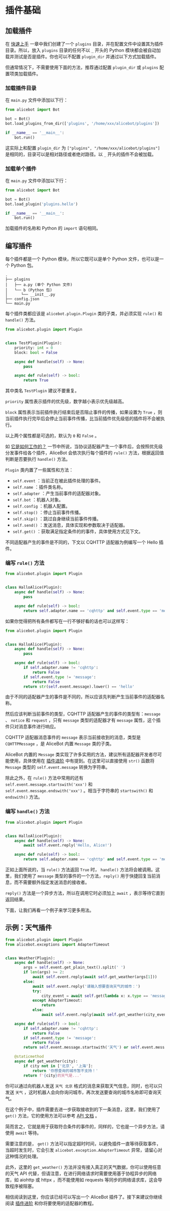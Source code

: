 # 插件基础

## 加载插件

在 [快速上手](./getting-started.md) 一章中我们创建了一个 `plugins` 目录，并在配置文件中设置其为插件目录。所以，放入 `plugins` 目录的任何不以 `_` 开头的 Python
模块都会被自动加载并测试是否是插件。你也可以不配置 `plugin_dir` 并通过以下方式加载插件。

但通常情况下，不需要使用下面的方法，推荐通过配置 `plugin_dir` 或 `plugins` 配置项类加载插件。

### 加载插件目录

在 `main.py` 文件中添加以下行：

```python {4}
from alicebot import Bot

bot = Bot()
bot.load_plugins_from_dir(['plugins', '/home/xxx/alicebot/plugins'])

if __name__ == '__main__':
    bot.run()
```

这实际上和配置 `plugin_dir` 为 `["plugins", "/home/xxx/alicebot/plugins"]` 是相同的，目录可以是相对路径或者绝对路径。以 `_` 开头的插件不会被加载。

### 加载单个插件

在 `main.py` 文件中添加以下行：

```python {4}
from alicebot import Bot

bot = Bot()
bot.load_plugin('plugins.hello')

if __name__ == '__main__':
    bot.run()
```

加载插件的名称和 Python 的 `import` 语句相同。

## 编写插件

每个插件都是一个 Python 模块，所以它既可以是单个 Python 文件，也可以是一个 Python 包。

```:no-line-numbers
.
├── plugins
│   ├── a.py (单个 Python 文件)
│   └── b (Python 包)
│      └── __init__.py
├── config.json
└── main.py
```

每个插件类都应该是 `alicebot.plugin.Plugin` 类的子类，并必须实现 `rule()` 和 `handle()` 方法。

```python {5-6}
from alicebot.plugin import Plugin


class TestPlugin(Plugin):
  	priority: int = 0
    block: bool = False

    async def handle(self) -> None:
        pass

    async def rule(self) -> bool:
        return True

```

其中类名 `TestPlugin` 建议不要重复。

`priority` 属性表示插件的优先级，数字越小表示优先级越高。

`block` 属性表示当前插件执行结束后是否阻止事件的传播，如果设置为 `True` ，则当前插件执行完毕后会停止当前事件传播，比当前插件优先级低的插件将不会被执行。

以上两个属性都是可选的，默认为 `0` 和 `False` 。

如 [它是如何工作的？](./#它是如何工作的？) 一节中所说，当协议适配器产生一个事件后，会按照优先级分发事件给各个插件，AliceBot 会依次执行每个插件的 `rule()` 方法，根据返回值判断是否要执行 `handle()`
方法。

`Plugin` 类内置了一些属性和方法：

- `self.event` ：当前正在被此插件处理的事件。
- `self.name` ：插件类名称。
- `self.adapter` ：产生当前事件的适配器对象。
- `self.bot` ：机器人对象。
- `self.config` ：机器人配置。
- `self.stop()` ：停止当前事件传播。
- `self.skip()` ：跳过自身继续当前事件传播。
- `self.send()` ：发送消息，具体实现和参数取决于适配器。
- `self.get()` ：获取满足指定条件的的事件，具体使用方式见下文。

不同适配器产生的事件是不同的，下文以 CQHTTP 适配器为例编写一个 Hello 插件。

### 编写 `rule()` 方法

```python {9}
from alicebot.plugin import Plugin


class HalloAlice(Plugin):
    async def handle(self) -> None:
        pass

    async def rule(self) -> bool:
        return self.adapter.name == 'cqhttp' and self.event.type == 'message' and str(self.event.message).lower() == 'hello'

```

如果你觉得把所有条件都写在一行不够好看的话也可以这样写：

```python {9-13}
from alicebot.plugin import Plugin


class HalloAlice(Plugin):
    async def handle(self) -> None:
        pass

    async def rule(self) -> bool:
        if self.adapter.name != 'cqhttp':
          	return False
        if self.event.type != 'message':
          	return False
        return str(self.event.message).lower() == 'hello'

```

由于不同的适配器产生的事件是不同的，所以应该先判断产生当前事件的适配器名称。

然后应该判断当前事件的类型，CQHTTP 适配器产生的事件的类型有：`message` 、 `notice` 和 `request` ，只有 `message` 类型的适配器才有 `message` 属性，这个插件只对消息事件进行响应。

CQHTTP 适配器消息事件的 `message` 表示当前接收到的消息，类型是 `CQHTTPMessage` ，是 AliceBot 内置 `Message` 类的子类。

AliceBot 内置的 `Message` 类实现了许多实用的方法，建议所有适配器开发者尽可能使用，具体使用在 [插件进阶](./plugin-advanced.md) 中有提到。在这里可以直接使用 `str()`
函数将 `Message` 类型的 `self.event.message` 转换为字符串。

除此之外，在 `rule()` 方法中常用的还有 `self.event.message.startswith('xxx')` 和  `self.event.message.endswith('xxx')`
。相当于字符串的 `startswith()` 和 `endswith()` 方法。

### 编写 `handle()` 方法

```python {6}
from alicebot.plugin import Plugin


class HalloAlice(Plugin):
    async def handle(self) -> None:
        await self.event.reply('Hello, Alice!')

    async def rule(self) -> bool:
        return self.adapter.name == 'cqhttp' and self.event.type == 'message' and str(self.event.message).lower() == 'hello'

```

正如上面所说的，当 `rule()` 方法返回 `True` 时， `handle()` 方法将会被调用。这里，我们使用了 `message` 类型的事件的一个方法，`reply()`
用于快捷回复当前消息，而不需要额外指定发送消息的接收者。

`reply()` 方法是一个异步方法，所以在调用它时必须加上 `await` ，表示等待它直到返回结果。

下面，让我们再看一个例子来学习更多用法。

## 示例：天气插件

```python
from alicebot.plugin import Plugin
from alicebot.exceptions import AdapterTimeout


class Weather(Plugin):
    async def handle(self) -> None:
        args = self.event.get_plain_text().split(' ')
        if len(args) >= 2:
            await self.event.reply(await self.get_weather(args[1]))
        else:
            await self.event.reply('请输入想要查询天气的城市：')
            try:
                city_event = await self.get(lambda x: x.type == 'message', timeout=10)
            except AdapterTimeout:
                return
            else:
                await self.event.reply(await self.get_weather(city_event.get_plain_text()))

    async def rule(self) -> bool:
        if self.adapter.name != 'cqhttp':
            return False
        if self.event.type != 'message':
            return False
        return self.event.message.startswith('天气') or self.event.message.startswith('weather')

    @staticmethod
    async def get_weather(city):
        if city not in ['北京', '上海']:
            return '你想查询的城市暂不支持！'
        return f'{city}的天气是...'

```

你可以通过向机器人发送 `天气 北京` 格式的消息来获取天气信息，同时，也可以只发送 `天气` ，这时机器人会向你询问城市，再次发送要查询的城市名称即可查询天气。

在这个例子中，插件需要去进一步获取接收到的下一条消息，这里，我们使用了 `get()`
方法，它的使用方法可以参考 [API 文档](/api/plugin.html#async-get-func-none-max-try-times-none-timeout-none) 。

简而言之，它就是用于获取符合条件的事件的，同样的，它也是一个异步方法，请使用 `await` 等待。

需要注意的是， `get()` 方法可以指定超时时间，以避免插件一直等待获取事件，当超时发生时，它会引发 `alicebot.exception.AdapterTimeout` 异常，请留心对这种情况的处理。

此外，这里的 `get_weather()` 方法并没有接入真正的天气数据，你可以使用任意的天气 API 代替，但请注意，在进行网络请求时需要使用基于协程异步的网络库，如 aiohttp 或 httpx ，而不能使用如 requests
等同步的网络请求库，这会导致程序被阻塞。

相信阅读到这里，你应该已经可以写出一个 AliceBot 插件了。接下来建议你继续阅读 [插件进阶](./plugin-advanced.md) 和你将要使用的适配器的教程。
